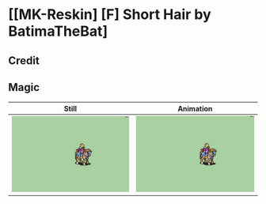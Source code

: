 # [\[MK-Reskin\] \[F\] Short Hair by BatimaTheBat]

## Credit



## Magic

| Still | Animation |
| :---: | :-------: |
| ![Magic still](./Magic_000.png) | ![Magic animation](./Magic.gif) |
